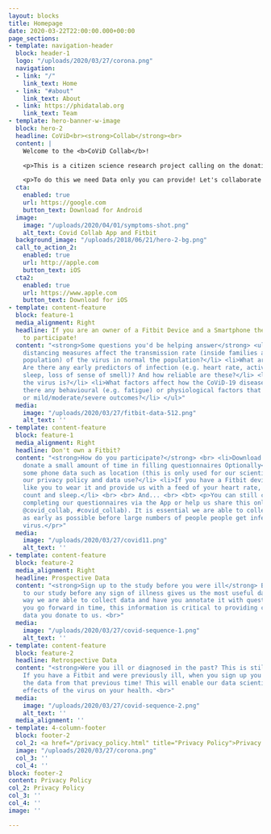 ```yaml
---
layout: blocks
title: Homepage
date: 2020-03-22T22:00:00.000+00:00
page_sections:
- template: navigation-header
  block: header-1
  logo: "/uploads/2020/03/27/corona.png"
  navigation:
  - link: "/"
    link_text: Home
  - link: "#about"
    link_text: About
  - link: https://phidatalab.org
    link_text: Team
- template: hero-banner-w-image
  block: hero-2
  headline: CoViD<br><strong>Collab</strong><br>
  content: |
    Welcome to the <b>CoViD Collab</b>!

    <p>This is a citizen science research project calling on the donation of data from you to help in the fight against SARS-Coronavirus-2 (CoViD-19).</p>

    <p>To do this we need Data only you can provide! Let's collaborate to beat the Coronavirus!</p>
  cta:
    enabled: true
    url: https://google.com
    button_text: Download for Android
  image:
    image: "/uploads/2020/04/01/symptoms-shot.png"
    alt_text: Covid Collab App and Fitbit
  background_image: "/uploads/2018/06/21/hero-2-bg.png"
  call_to_action_2:
    enabled: true
    url: http://apple.com
    button_text: iOS
  cta2:
    enabled: true
    url: https://www.apple.com
    button_text: Download for iOS
- template: content-feature
  block: feature-1
  media_alignment: Right
  headline: If you are an owner of a Fitbit Device and a Smartphone then you are eligible
    to participate!
  content: "<strong>Some questions you'd be helping answer</strong> <ul> <li>How social
    distancing measures affect the transmission rate (inside families and the general
    population) of the virus in normal the population?</li> <li>What are the symptoms?
    Are there any early predictors of infection (e.g. heart rate, activity, respiration,
    sleep, loss of sense of smell)? And how reliable are these?</li> <li>How contagious
    the virus is?</li> <li>What factors affect how the CoViD-19 disease behaves? Are
    there any behavioural (e.g. fatigue) or physiological factors that determine progression
    or mild/moderate/severe outcomes?</li> </ul>"
  media:
    image: "/uploads/2020/03/27/fitbit-data-512.png"
    alt_text: ''
- template: content-feature
  block: feature-1
  media_alignment: Right
  headline: Don't own a Fitbit?
  content: "<strong>How do you participate?</strong> <br> <li>Download our apps and
    donate a small amount of time in filling questionnaires Optionally</li> <li>Providing
    some phone data such as location (this is only used for our scientific work see
    our privacy policy and data use?</li> <li>If you have a Fitbit device then we’d
    like you to wear it and provide us with a feed of your heart rate, activity step
    count and sleep.</li> <br> <br> And... <br> <bt> <p>You can still contribute by
    completing our questionnaires via the App or help us share this online (twitter:
    @covid_collab, #covid_collab). It is essential we are able to collect this data
    as early as possible before large numbers of people people get infected by the
    virus.</pr>"
  media:
    image: "/uploads/2020/03/27/covid11.png"
    alt_text: ''
- template: content-feature
  block: feature-2
  media_alignment: Right
  headline: Prospective Data
  content: "<strong>Sign up to the study before you were ill</strong> By signing up
    to our study before any sign of illness gives us the most useful data. In this
    way we are able to collect data and have you annotate it with questionnaires as
    you go forward in time, this information is critical to providing context to the
    data you donate to us. <br>"
  media:
    image: "/uploads/2020/03/27/covid-sequence-1.png"
    alt_text: ''
- template: content-feature
  block: feature-2
  headline: Retrospective Data
  content: "<strong>Were you ill or diagnosed in the past? This is still useful!</strong>
    If you have a Fitbit and were previously ill, when you sign up you can still donate
    the data from that previous time! This will enable our data scientists to study
    effects of the virus on your health. <br>"
  media:
    image: "/uploads/2020/03/27/covid-sequence-2.png"
    alt_text: ''
  media_alignment: ''
- template: 4-column-footer
  block: footer-2
  col_2: <a href="/privacy_policy.html" title="Privacy Policy">Privacy Policy</a>
  image: "/uploads/2020/03/27/corona.png"
  col_3: ''
  col_4: ''
block: footer-2
content: Privacy Policy
col_2: Privacy Policy
col_3: ''
col_4: ''
image: ''

---
```

